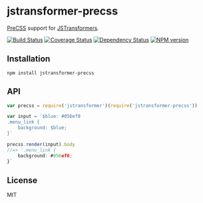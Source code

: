 # jstransformer-precss

[PreCSS](https://github.com/jonathantneal/precss) support for [JSTransformers](http://github.com/jstransformers).

[![Build Status](https://img.shields.io/travis/jstransformers/jstransformer-precss/master.svg)](https://travis-ci.org/jstransformers/jstransformer-precss)
[![Coverage Status](https://img.shields.io/codecov/c/github/jstransformers/jstransformer-precss/master.svg)](https://codecov.io/gh/jstransformers/jstransformer-precss)
[![Dependency Status](https://img.shields.io/david/jstransformers/jstransformer-precss/master.svg)](http://david-dm.org/jstransformers/jstransformer-precss)
[![NPM version](https://img.shields.io/npm/v/jstransformer-precss.svg)](https://www.npmjs.org/package/jstransformer-precss)

## Installation

    npm install jstransformer-precss

## API

```js
var precss = require('jstransformer')(require('jstransformer-precss'))

var input = `$blue: #056ef0
.menu_link {
    background: $blue;
}`

precss.render(input).body
//=> `.menu_link {
    background: #056ef0;
}`
```

## License

MIT

